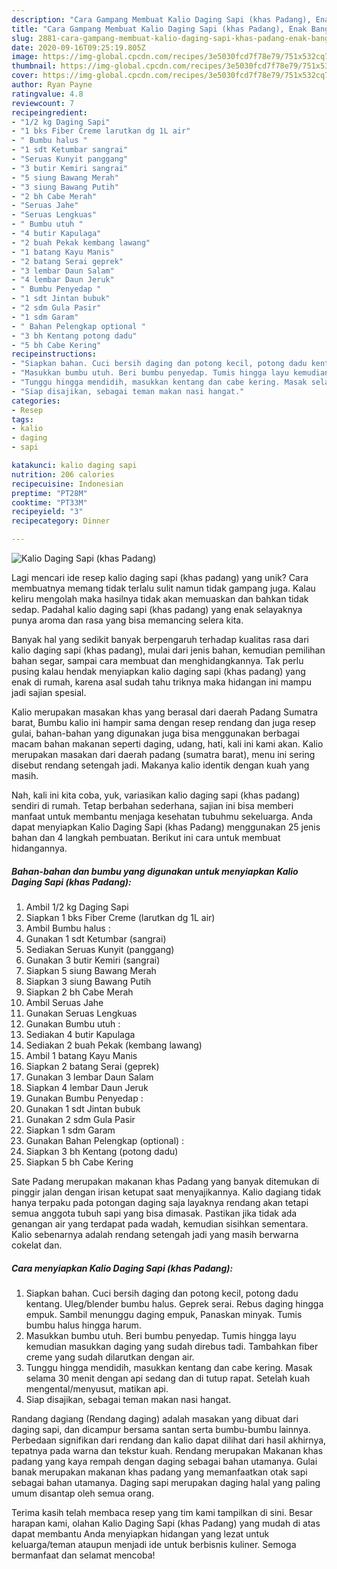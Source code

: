 ```yaml
---
description: "Cara Gampang Membuat Kalio Daging Sapi (khas Padang), Enak Banget"
title: "Cara Gampang Membuat Kalio Daging Sapi (khas Padang), Enak Banget"
slug: 2881-cara-gampang-membuat-kalio-daging-sapi-khas-padang-enak-banget
date: 2020-09-16T09:25:19.805Z
image: https://img-global.cpcdn.com/recipes/3e5030fcd7f78e79/751x532cq70/kalio-daging-sapi-khas-padang-foto-resep-utama.jpg
thumbnail: https://img-global.cpcdn.com/recipes/3e5030fcd7f78e79/751x532cq70/kalio-daging-sapi-khas-padang-foto-resep-utama.jpg
cover: https://img-global.cpcdn.com/recipes/3e5030fcd7f78e79/751x532cq70/kalio-daging-sapi-khas-padang-foto-resep-utama.jpg
author: Ryan Payne
ratingvalue: 4.8
reviewcount: 7
recipeingredient:
- "1/2 kg Daging Sapi"
- "1 bks Fiber Creme larutkan dg 1L air"
- " Bumbu halus "
- "1 sdt Ketumbar sangrai"
- "Seruas Kunyit panggang"
- "3 butir Kemiri sangrai"
- "5 siung Bawang Merah"
- "3 siung Bawang Putih"
- "2 bh Cabe Merah"
- "Seruas Jahe"
- "Seruas Lengkuas"
- " Bumbu utuh "
- "4 butir Kapulaga"
- "2 buah Pekak kembang lawang"
- "1 batang Kayu Manis"
- "2 batang Serai geprek"
- "3 lembar Daun Salam"
- "4 lembar Daun Jeruk"
- " Bumbu Penyedap "
- "1 sdt Jintan bubuk"
- "2 sdm Gula Pasir"
- "1 sdm Garam"
- " Bahan Pelengkap optional "
- "3 bh Kentang potong dadu"
- "5 bh Cabe Kering"
recipeinstructions:
- "Siapkan bahan. Cuci bersih daging dan potong kecil, potong dadu kentang. Uleg/blender bumbu halus. Geprek serai. Rebus daging hingga empuk. Sambil menunggu daging empuk, Panaskan minyak. Tumis bumbu halus hingga harum."
- "Masukkan bumbu utuh. Beri bumbu penyedap. Tumis hingga layu kemudian masukkan daging yang sudah direbus tadi. Tambahkan fiber creme yang sudah dilarutkan dengan air."
- "Tunggu hingga mendidih, masukkan kentang dan cabe kering. Masak selama 30 menit dengan api sedang dan di tutup rapat. Setelah kuah mengental/menyusut, matikan api."
- "Siap disajikan, sebagai teman makan nasi hangat."
categories:
- Resep
tags:
- kalio
- daging
- sapi

katakunci: kalio daging sapi 
nutrition: 206 calories
recipecuisine: Indonesian
preptime: "PT28M"
cooktime: "PT33M"
recipeyield: "3"
recipecategory: Dinner

---
```



![Kalio Daging Sapi (khas Padang)](https://img-global.cpcdn.com/recipes/3e5030fcd7f78e79/751x532cq70/kalio-daging-sapi-khas-padang-foto-resep-utama.jpg)

Lagi mencari ide resep kalio daging sapi (khas padang) yang unik? Cara membuatnya memang tidak terlalu sulit namun tidak gampang juga. Kalau keliru mengolah maka hasilnya tidak akan memuaskan dan bahkan tidak sedap. Padahal kalio daging sapi (khas padang) yang enak selayaknya punya aroma dan rasa yang bisa memancing selera kita.

Banyak hal yang sedikit banyak berpengaruh terhadap kualitas rasa dari kalio daging sapi (khas padang), mulai dari jenis bahan, kemudian pemilihan bahan segar, sampai cara membuat dan menghidangkannya. Tak perlu pusing kalau hendak menyiapkan kalio daging sapi (khas padang) yang enak di rumah, karena asal sudah tahu triknya maka hidangan ini mampu jadi sajian spesial.

Kalio merupakan masakan khas yang berasal dari daerah Padang Sumatra barat, Bumbu kalio ini hampir sama dengan resep rendang dan juga resep gulai, bahan-bahan yang digunakan juga bisa menggunakan berbagai macam bahan makanan seperti daging, udang, hati, kali ini kami akan. Kalio merupakan masakan dari daerah padang (sumatra barat), menu ini sering disebut rendang setengah jadi. Makanya kalio identik dengan kuah yang masih.


Nah, kali ini kita coba, yuk, variasikan kalio daging sapi (khas padang) sendiri di rumah. Tetap berbahan sederhana, sajian ini bisa memberi manfaat untuk membantu menjaga kesehatan tubuhmu sekeluarga. Anda dapat menyiapkan Kalio Daging Sapi (khas Padang) menggunakan 25 jenis bahan dan 4 langkah pembuatan. Berikut ini cara untuk membuat hidangannya.

<!--inarticleads1-->

##### Bahan-bahan dan bumbu yang digunakan untuk menyiapkan Kalio Daging Sapi (khas Padang):

1. Ambil 1/2 kg Daging Sapi
1. Siapkan 1 bks Fiber Creme (larutkan dg 1L air)
1. Ambil  Bumbu halus :
1. Gunakan 1 sdt Ketumbar (sangrai)
1. Sediakan Seruas Kunyit (panggang)
1. Gunakan 3 butir Kemiri (sangrai)
1. Siapkan 5 siung Bawang Merah
1. Siapkan 3 siung Bawang Putih
1. Siapkan 2 bh Cabe Merah
1. Ambil Seruas Jahe
1. Gunakan Seruas Lengkuas
1. Gunakan  Bumbu utuh :
1. Sediakan 4 butir Kapulaga
1. Sediakan 2 buah Pekak (kembang lawang)
1. Ambil 1 batang Kayu Manis
1. Siapkan 2 batang Serai (geprek)
1. Gunakan 3 lembar Daun Salam
1. Siapkan 4 lembar Daun Jeruk
1. Gunakan  Bumbu Penyedap :
1. Gunakan 1 sdt Jintan bubuk
1. Gunakan 2 sdm Gula Pasir
1. Siapkan 1 sdm Garam
1. Gunakan  Bahan Pelengkap (optional) :
1. Siapkan 3 bh Kentang (potong dadu)
1. Siapkan 5 bh Cabe Kering


Sate Padang merupakan makanan khas Padang yang banyak ditemukan di pinggir jalan dengan irisan ketupat saat menyajikannya. Kalio dagiang tidak hanya terpaku pada potongan daging saja layaknya rendang akan tetapi semua anggota tubuh sapi yang bisa dimasak. Pastikan jika tidak ada genangan air yang terdapat pada wadah, kemudian sisihkan sementara. Kalio sebenarnya adalah rendang setengah jadi yang masih berwarna cokelat dan. 

<!--inarticleads2-->

##### Cara menyiapkan Kalio Daging Sapi (khas Padang):

1. Siapkan bahan. Cuci bersih daging dan potong kecil, potong dadu kentang. Uleg/blender bumbu halus. Geprek serai. Rebus daging hingga empuk. Sambil menunggu daging empuk, Panaskan minyak. Tumis bumbu halus hingga harum.
1. Masukkan bumbu utuh. Beri bumbu penyedap. Tumis hingga layu kemudian masukkan daging yang sudah direbus tadi. Tambahkan fiber creme yang sudah dilarutkan dengan air.
1. Tunggu hingga mendidih, masukkan kentang dan cabe kering. Masak selama 30 menit dengan api sedang dan di tutup rapat. Setelah kuah mengental/menyusut, matikan api.
1. Siap disajikan, sebagai teman makan nasi hangat.


Randang dagiang (Rendang daging) adalah masakan yang dibuat dari daging sapi, dan dicampur bersama santan serta bumbu-bumbu lainnya. Perbedaan signifikan dari rendang dan kalio dapat dilihat dari hasil akhirnya, tepatnya pada warna dan tekstur kuah. Rendang merupakan Makanan khas padang yang kaya rempah dengan daging sebagai bahan utamanya. Gulai banak merupakan makanan khas padang yang memanfaatkan otak sapi sebagai bahan utamanya. Daging sapi merupakan daging halal yang paling umum disantap oleh semua orang. 

Terima kasih telah membaca resep yang tim kami tampilkan di sini. Besar harapan kami, olahan Kalio Daging Sapi (khas Padang) yang mudah di atas dapat membantu Anda menyiapkan hidangan yang lezat untuk keluarga/teman ataupun menjadi ide untuk berbisnis kuliner. Semoga bermanfaat dan selamat mencoba!
